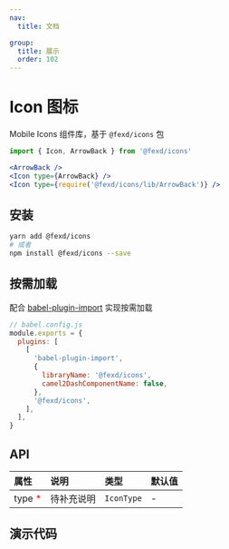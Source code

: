 ```yaml
---
nav:
  title: 文档

group:
  title: 展示
  order: 102
---
```


# Icon 图标

Mobile Icons 组件库，基于 `@fexd/icons` 包

<!-- prettier-ignore -->
```jsx | pure
import { Icon, ArrowBack } from '@fexd/icons'

<ArrowBack />
<Icon type={ArrowBack} />
<Icon type={require('@fexd/icons/lib/ArrowBack')} />
```

## 安装

```bash
yarn add @fexd/icons
# 或者
npm install @fexd/icons --save
```

## 按需加载

配合 [babel-plugin-import](https://github.com/ant-design/babel-plugin-import) 实现按需加载

```js
// babel.config.js
module.exports = {
  plugins: [
    [
      'babel-plugin-import',
      {
        libraryName: '@fexd/icons',
        camel2DashComponentName: false,
      },
      '@fexd/icons',
    ],
  ],
}
```

## API

| 属性                                     | 说明       | 类型       | 默认值 |
| :--------------------------------------- | :--------- | :--------- | :----- |
| type <span style="color: red;">\*</span> | 待补充说明 | `IconType` | -      |

## 演示代码

<!-- ### 预览 -->

<code src="./demo/index.tsx" />
